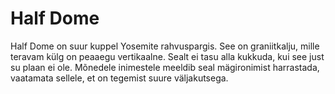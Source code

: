 # Half Dome

Half Dome on suur kuppel Yosemite rahvuspargis. See on graniitkalju, mille
teravam külg on peaaegu vertikaalne. Sealt ei tasu alla kukkuda, kui see just su
plaan ei ole. Mõnedele inimestele meeldib seal mägironimist harrastada,
vaatamata sellele, et on tegemist suure väljakutsega.
